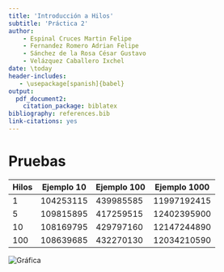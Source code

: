 ```yaml
---
title: 'Introducción a Hilos'
subtitle: 'Práctica 2'
author: 
    - Espinal Cruces Martin Felipe
    - Fernandez Romero Adrian Felipe
    - Sánchez de la Rosa César Gustavo
    - Velázquez Caballero Ixchel
date: \today
header-includes:
   - \usepackage[spanish]{babel}
output: 
  pdf_document2:
    citation_package: biblatex
bibliography: references.bib
link-citations: yes
---
```


# Pruebas

|Hilos|Ejemplo 10|Ejemplo 100| Ejemplo 1000|
|-----|----------|-----------|-------------|
| 1   |104253115 |439985585  |11997192415  |
| 5   |109815895 |417259515  |12402395900  |
| 10  |108169795 |429797160  |12147244890  |
| 100 |108639685 |432270130  |12034210590  |


![Gráfica](./src/img/grafica.jpg)
		
		
		
